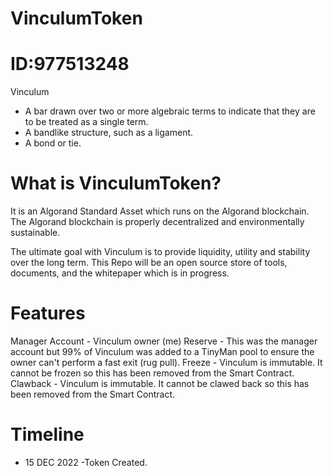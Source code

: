 # VinculumToken 
# ID:977513248

Vinculum
- A bar drawn over two or more algebraic terms to indicate that they are to be treated as a single term.
- A bandlike structure, such as a ligament.
- A bond or tie.

# What is VinculumToken?

It is an Algorand Standard Asset which runs on the Algorand blockchain. The Algorand blockchain is properly decentralized and environmentally sustainable.

The ultimate goal with Vinculum is to provide liquidity, utility and stability over the long term. This Repo will be an open source store of tools, documents, and the whitepaper which is in progress.

# Features
Manager Account - Vinculum owner (me)
Reserve - This was the manager account but 99% of Vinculum was added to a TinyMan pool to ensure the owner can't perform a fast exit (rug pull).
Freeze - Vinculum is immutable. It cannot be frozen so this has been removed from the Smart Contract.
Clawback - Vinculum is immutable. It cannot be clawed back so this has been removed from the Smart Contract.

# Timeline
- 15 DEC 2022 -Token Created.
